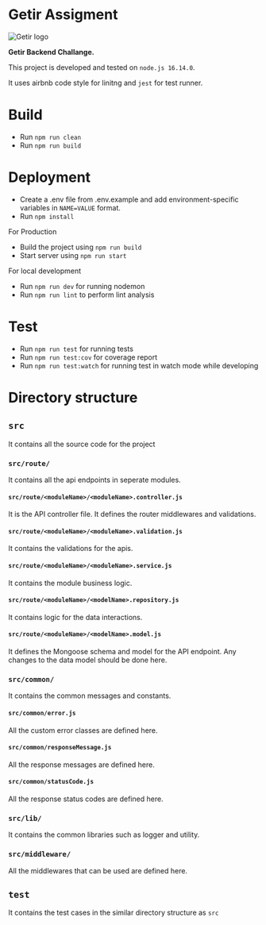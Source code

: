 # Getir Assigment
![Getir logo](https://getir.uk/_next/image/?url=https%3A%2F%2Flanding-strapi-images-development.s3.eu-west-1.amazonaws.com%2Fgetir_groceries_34ddbc9659.svg&w=3840&q=75)


<b>Getir Backend Challange.</b>

This project is developed and tested on `node.js 16.14.0`.

It uses airbnb code style for linitng and `jest` for test runner.

# Build
- Run `npm run clean`
- Run `npm run build`

# Deployment
- Create a .env file from .env.example and add environment-specific variables in `NAME=VALUE` format.
- Run `npm install`

For Production
- Build the project using `npm run build`
- Start server using `npm run start`


For local development
- Run `npm run dev` for running nodemon
- Run `npm run lint` to perform lint analysis

# Test
- Run `npm run test` for running tests
- Run `npm run test:cov` for coverage report
- Run `npm run test:watch` for running test in watch mode while developing


# Directory structure

## `src`

It contains all the source code for the project

### `src/route/`

It contains all the api endpoints in seperate modules.<br>

#### `src/route/<moduleName>/<moduleName>.controller.js`

It is the API controller file. It defines the  router middlewares and validations.

#### `src/route/<moduleName>/<moduleName>.validation.js`

It contains the validations for the apis.

#### `src/route/<moduleName>/<moduleName>.service.js`

It contains the module business logic.

#### `src/route/<moduleName>/<modelName>.repository.js`

It contains logic for the data interactions.

#### `src/route/<moduleName>/<modelName>.model.js`

It defines the Mongoose schema and model for the API endpoint. Any changes to the data model should be done here.

### `src/common/`

It contains the common messages and constants.

#### `src/common/error.js`

All the custom error classes are defined here.

#### `src/common/responseMessage.js`

All the response messages are defined here.

#### `src/common/statusCode.js`

All the response status codes are defined here.

### `src/lib/`

It contains the common libraries such as logger and utility.

### `src/middleware/`

All the middlewares that can be used are defined here.

## `test`

It contains the test cases in the similar directory structure as `src`

